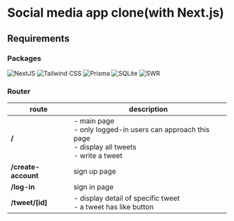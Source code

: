 # Social media app clone(with Next.js)

## Requirements

### Packages

![NextJS](https://img.shields.io/badge/Next.js-000000?style=flat-square&logo=Nextdotjs&logoColor=white)
![Tailwind CSS](https://img.shields.io/badge/Tailwind_CSS-06B6D4?style=flat-square&logo=tailwindcss&logoColor=white)
![Prisma](https://img.shields.io/badge/Prisma-2D3748?style=flat-square&logo=prisma&logoColor=white)
![SQLite](https://img.shields.io/badge/SQLite-003B57?style=flat-square&logo=sqlite&logoColor=white)
![SWR](https://img.shields.io/badge/SWR-000000?style=flat-square&logo=swr&logoColor=white)

### Router

| route               | description                                                                                                |
| ------------------- | ---------------------------------------------------------------------------------------------------------- |
| **/**               | - main page<br/>- only logged-in users can approach this page<br/>- display all tweets<br/>- write a tweet |
| **/create-account** | sign up page                                                                                               |
| **/log-in**         | sign in page                                                                                               |
| **/tweet/[id]**     | - display detail of specific tweet<br/>- a tweet has like button                                           |
